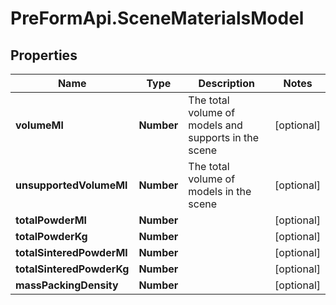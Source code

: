# PreFormApi.SceneMaterialsModel

## Properties

Name | Type | Description | Notes
------------ | ------------- | ------------- | -------------
**volumeMl** | **Number** | The total volume of models and supports in the scene | [optional] 
**unsupportedVolumeMl** | **Number** | The total volume of models in the scene | [optional] 
**totalPowderMl** | **Number** |  | [optional] 
**totalPowderKg** | **Number** |  | [optional] 
**totalSinteredPowderMl** | **Number** |  | [optional] 
**totalSinteredPowderKg** | **Number** |  | [optional] 
**massPackingDensity** | **Number** |  | [optional] 



